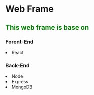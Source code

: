 # Web Frame
<h2 style='color:green'>This web frame is base on</h2>
<h3>Forent-End</h3>
<li>React</li>
</hr>
<h3>Back-End</h3>
<li>Node</li>
<li>Express</li>
<li>MongoDB</li>
